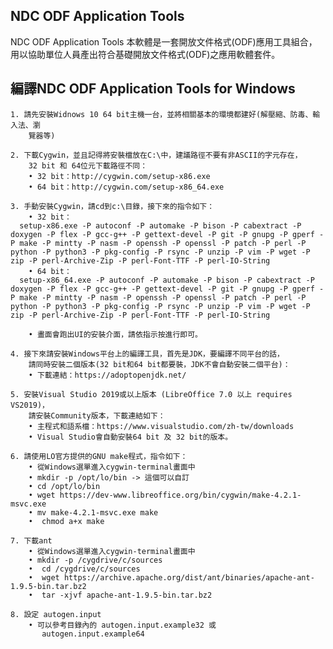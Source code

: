 ﻿## NDC ODF Application Tools

NDC ODF Application Tools
本軟體是一套開放文件格式(ODF)應用工具組合，
用以協助單位人員產出符合基礎開放文件格式(ODF)之應用軟體套件。

## 編譯NDC ODF Application Tools for Windows

    1. 請先安裝Widnows 10 64 bit主機一台，並將相關基本的環境都建好(解壓縮、防毒、輸入法、瀏
        覽器等)
    
    2. 下載Cygwin，並且記得將安裝檔放在C:\中，建議路徑不要有非ASCII的字元存在，
        32 bit 和 64位元下載路徑不同：
        • 32 bit：http://cygwin.com/setup-x86.exe
        • 64 bit：http://cygwin.com/setup-x86_64.exe
        
    3. 手動安裝Cygwin，請cd到c:\目錄，接下來的指令如下：
        • 32 bit：
      setup-x86.exe -P autoconf -P automake -P bison -P cabextract -P doxygen -P flex -P gcc-g++ -P gettext-devel -P git -P gnupg -P gperf -P make -P mintty -P nasm -P openssh -P openssl -P patch -P perl -P python -P python3 -P pkg-config -P rsync -P unzip -P vim -P wget -P zip -P perl-Archive-Zip -P perl-Font-TTF -P perl-IO-String
        • 64 bit：
      setup-x86_64.exe -P autoconf -P automake -P bison -P cabextract -P doxygen -P flex -P gcc-g++ -P gettext-devel -P git -P gnupg -P gperf -P make -P mintty -P nasm -P openssh -P openssl -P patch -P perl -P python -P python3 -P pkg-config -P rsync -P unzip -P vim -P wget -P zip -P perl-Archive-Zip -P perl-Font-TTF -P perl-IO-String
          
	    • 畫面會跑出UI的安裝介面，請依指示按進行即可。
        
    4. 接下來請安裝Windows平台上的編譯工具，首先是JDK，要編譯不同平台的話，
        請同時安裝二個版本(32 bit和64 bit都要裝，JDK不會自動安裝二個平台)：
        • 下載連結：https://adoptopenjdk.net/
        
    5. 安裝Visual Studio 2019或以上版本 (LibreOffice 7.0 以上 requires VS2019)，
        請安裝Community版本，下載連結如下：
        • 主程式和語系檔：https://www.visualstudio.com/zh-tw/downloads
        • Visual Studio會自動安裝64 bit 及 32 bit的版本。
 
    6. 請使用LO官方提供的GNU make程式，指令如下：
        • 從Windows選單進入cygwin-terminal畫面中
        • mkdir -p /opt/lo/bin -> 這個可以自訂
        • cd /opt/lo/bin
        • wget https://dev-www.libreoffice.org/bin/cygwin/make-4.2.1-msvc.exe
        • mv make-4.2.1-msvc.exe make
        •  chmod a+x make
        
    7. 下載ant
        • 從Windows選單進入cygwin-terminal畫面中
        • mkdir -p /cygdrive/c/sources
        •  cd /cygdrive/c/sources
        •  wget https://archive.apache.org/dist/ant/binaries/apache-ant-1.9.5-bin.tar.bz2
        •  tar -xjvf apache-ant-1.9.5-bin.tar.bz2
    
    8. 設定 autogen.input 
        • 可以參考目錄內的 autogen.input.example32 或   
           autogen.input.example64
